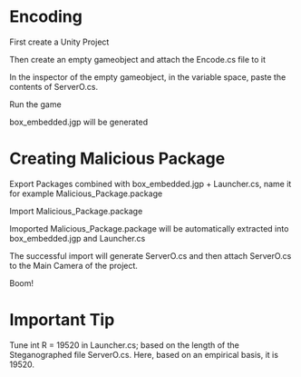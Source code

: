 Encoding
=========================================================================================================

First create a Unity Project

Then create an empty gameobject and attach the Encode.cs file to it

In the inspector of the empty gameobject, in the variable space, paste the contents of ServerO.cs.

Run the game

box_embedded.jgp will be generated



Creating Malicious Package
=========================================================================================================

Export Packages combined with box_embedded.jgp + Launcher.cs, name it for example Malicious_Package.package

Import Malicious_Package.package

Imoported Malicious_Package.package will be automatically extracted into box_embedded.jgp and Launcher.cs

The successful import will generate ServerO.cs and then attach ServerO.cs to the Main Camera of the project.

Boom!


Important Tip
=========================================================================================================


Tune int R = 19520 in Launcher.cs; based on the length of the Steganographed file ServerO.cs. Here, based on an empirical basis, it is 19520.




